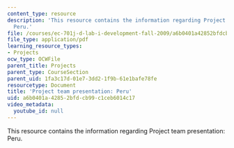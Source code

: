 ```yaml
---
content_type: resource
description: 'This resource contains the information regarding Project team presentation:
  Peru.'
file: /courses/ec-701j-d-lab-i-development-fall-2009/a6b0401a42852bfdcb99c1ceb6014c17_MITEC_701JF09_proj_peru.pdf
file_type: application/pdf
learning_resource_types:
- Projects
ocw_type: OCWFile
parent_title: Projects
parent_type: CourseSection
parent_uid: 1fa3c17d-01e7-3dd2-1f9b-61e1bafe78fe
resourcetype: Document
title: 'Project team presentation: Peru'
uid: a6b0401a-4285-2bfd-cb99-c1ceb6014c17
video_metadata:
  youtube_id: null
---
```

This resource contains the information regarding Project team presentation: Peru.

